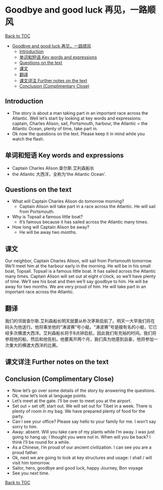 # Goodbye and good luck 再见，一路顺风

[Back to TOC](../)

- [Goodbye and good luck 再见，一路顺风](#goodbye-and-good-luck-再见一路顺风)
  - [Introduction](#introduction)
  - [单词和短语 Key words and expressions](#单词和短语-key-words-and-expressions)
  - [Questions on the text](#questions-on-the-text)
  - [课文](#课文)
  - [翻译](#翻译)
  - [课文详注 Further notes on the text](#课文详注-further-notes-on-the-text)
  - [Conclusion (Complimentary Close)](#conclusion-complimentary-close)

## Introduction

- The story is about a man taking part in an important race across the Atlantic. Well let’s start by looking at key words and expressions: captain, Charles Alison, sail, Portsmouth, harbour, the Atlantic = the Atlantic Ocean, plenty of time, take part in.
- Ok now the questions on the text. Please keep it in mind while you watch the flash.

## 单词和短语 Key words and expressions

- Captain Charles Alison.查尔斯.艾利森船长 
- the Atlantic 大西洋，全称为'the Atlantic Ocean'.

## Questions on the text

- What will Captain Charles Alison do tomorrow morning?
  - Captain Alison will take part in a race across the Atlantic. He will sail from Portsmouth.
- Why is Topsail a famous little boat?
  - It’s famous because it has sailed across the Atlantic many times.
- How long will Captain Alison be away?
  - He will be away two months.

## 课文

Our neighbor, Captain Charles Alison, will sail from Portsmouth tomorrow. We’ll meet him at the harbour early in the morning. He will be in his small boat, Topsail. Topsail is a famous little boat. It has sailed across the Atlantic many times. Captain Alison will set out at eight o'clock, so we’ll have plenty of time. We’ll see his boat and then we’ll say goodbye to him. He will be away for two months. We are very proud of him. He will take part in an important race across the Atlantic.

## 翻译

我们的邻居查尔斯.艾利森船长明天就要从朴次茅斯启航了。明天一大早我们将在码头为他送行。他将乘坐他的“涛波赛”号小艇。“涛波赛”号是艘有名的小艇，它已经多次横渡大西洋。艾利森船长将于8点钟启航，因此我们有充裕的时间。我们将参观他的船，然后和他告别。他要离开两个月，我们真为他感到自豪，他将参加一次重大的横渡大西洋的比赛。

## 课文详注 Further notes on the text



## Conclusion (Complimentary Close)

- Now let’s go over some details of the story by answering the questions.
- Ok, now let’s look at language points.
- Let’s meet at the gate. I’ll be over to meet you at the airport.
- Set out = set off, start out. We will set out for Tibet in a week. There is plenty of room in my bag. We have prepared plenty of food for the party.
- Can I see your office?  Please say hello to your family for me. I won’t say sorry to him. 
- Away: absent. Will you take care of my plants while I’m away. I was just going to hang up; I thought you were not in. When will you be back? I think I’ll be round for a while. 
- As a Chinese, I’m proud of our ancient civilization. I can see you are a proud father. 
- Ok, next we are going to look at key structures and usage: I shall / will visit him tomorrow.
- Sailor, hero, goodbye and good luck, happy Journey, Bon voyage
- See you next time.

[Back to TOC](../)
